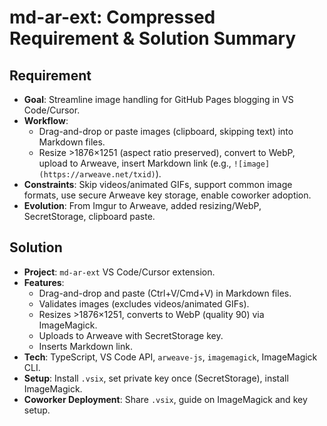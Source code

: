 # md-ar-ext: Compressed Requirement & Solution Summary

## Requirement

- **Goal**: Streamline image handling for GitHub Pages blogging in VS Code/Cursor.
- **Workflow**:
  - Drag-and-drop or paste images (clipboard, skipping text) into Markdown files.
  - Resize >1876×1251 (aspect ratio preserved), convert to WebP, upload to Arweave, insert Markdown link (e.g., `![image](https://arweave.net/txid)`).
- **Constraints**: Skip videos/animated GIFs, support common image formats, use secure Arweave key storage, enable coworker adoption.
- **Evolution**: From Imgur to Arweave, added resizing/WebP, SecretStorage, clipboard paste.

## Solution

- **Project**: `md-ar-ext` VS Code/Cursor extension.
- **Features**:
  - Drag-and-drop and paste (Ctrl+V/Cmd+V) in Markdown files.
  - Validates images (excludes videos/animated GIFs).
  - Resizes >1876×1251, converts to WebP (quality 90) via ImageMagick.
  - Uploads to Arweave with SecretStorage key.
  - Inserts Markdown link.
- **Tech**: TypeScript, VS Code API, `arweave-js`, `imagemagick`, ImageMagick CLI.
- **Setup**: Install `.vsix`, set private key once (SecretStorage), install ImageMagick.
- **Coworker Deployment**: Share `.vsix`, guide on ImageMagick and key setup.
